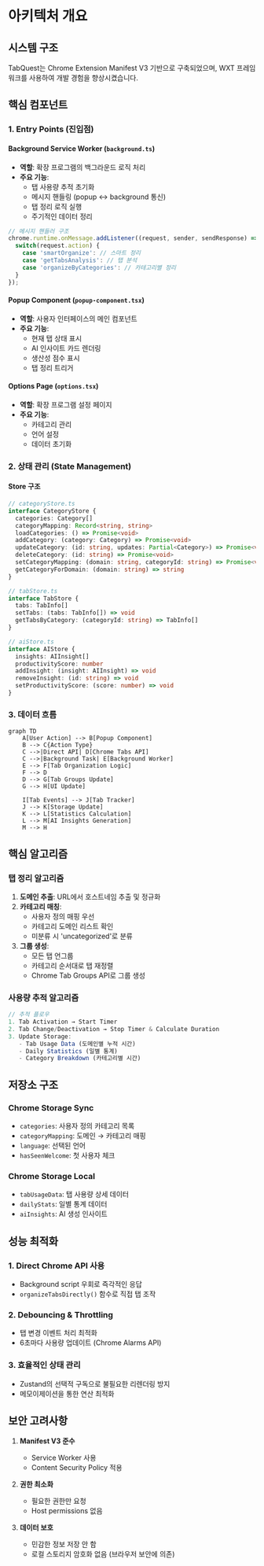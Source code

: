 # 아키텍처 개요

## 시스템 구조

TabQuest는 Chrome Extension Manifest V3 기반으로 구축되었으며, WXT 프레임워크를 사용하여 개발 경험을 향상시켰습니다.

## 핵심 컴포넌트

### 1. Entry Points (진입점)

#### Background Service Worker (`background.ts`)
- **역할**: 확장 프로그램의 백그라운드 로직 처리
- **주요 기능**:
  - 탭 사용량 추적 초기화
  - 메시지 핸들링 (popup ↔ background 통신)
  - 탭 정리 로직 실행
  - 주기적인 데이터 정리

```typescript
// 메시지 핸들러 구조
chrome.runtime.onMessage.addListener((request, sender, sendResponse) => {
  switch(request.action) {
    case 'smartOrganize': // 스마트 정리
    case 'getTabsAnalysis': // 탭 분석
    case 'organizeByCategories': // 카테고리별 정리
  }
});
```

#### Popup Component (`popup-component.tsx`)
- **역할**: 사용자 인터페이스의 메인 컴포넌트
- **주요 기능**:
  - 현재 탭 상태 표시
  - AI 인사이트 카드 렌더링
  - 생산성 점수 표시
  - 탭 정리 트리거

#### Options Page (`options.tsx`)
- **역할**: 확장 프로그램 설정 페이지
- **주요 기능**:
  - 카테고리 관리
  - 언어 설정
  - 데이터 초기화

### 2. 상태 관리 (State Management)

#### Store 구조
```typescript
// categoryStore.ts
interface CategoryStore {
  categories: Category[]
  categoryMapping: Record<string, string>
  loadCategories: () => Promise<void>
  addCategory: (category: Category) => Promise<void>
  updateCategory: (id: string, updates: Partial<Category>) => Promise<void>
  deleteCategory: (id: string) => Promise<void>
  setCategoryMapping: (domain: string, categoryId: string) => Promise<void>
  getCategoryForDomain: (domain: string) => string
}

// tabStore.ts
interface TabStore {
  tabs: TabInfo[]
  setTabs: (tabs: TabInfo[]) => void
  getTabsByCategory: (categoryId: string) => TabInfo[]
}

// aiStore.ts
interface AIStore {
  insights: AIInsight[]
  productivityScore: number
  addInsight: (insight: AIInsight) => void
  removeInsight: (id: string) => void
  setProductivityScore: (score: number) => void
}
```

### 3. 데이터 흐름

```mermaid
graph TD
    A[User Action] --> B[Popup Component]
    B --> C{Action Type}
    C -->|Direct API| D[Chrome Tabs API]
    C -->|Background Task| E[Background Worker]
    E --> F[Tab Organization Logic]
    F --> D
    D --> G[Tab Groups Update]
    G --> H[UI Update]

    I[Tab Events] --> J[Tab Tracker]
    J --> K[Storage Update]
    K --> L[Statistics Calculation]
    L --> M[AI Insights Generation]
    M --> H
```

## 핵심 알고리즘

### 탭 정리 알고리즘

1. **도메인 추출**: URL에서 호스트네임 추출 및 정규화
2. **카테고리 매칭**:
   - 사용자 정의 매핑 우선
   - 카테고리 도메인 리스트 확인
   - 미분류 시 'uncategorized'로 분류
3. **그룹 생성**:
   - 모든 탭 언그룹
   - 카테고리 순서대로 탭 재정렬
   - Chrome Tab Groups API로 그룹 생성

### 사용량 추적 알고리즘

```typescript
// 추적 플로우
1. Tab Activation → Start Timer
2. Tab Change/Deactivation → Stop Timer & Calculate Duration
3. Update Storage:
   - Tab Usage Data (도메인별 누적 시간)
   - Daily Statistics (일별 통계)
   - Category Breakdown (카테고리별 시간)
```

## 저장소 구조

### Chrome Storage Sync
- `categories`: 사용자 정의 카테고리 목록
- `categoryMapping`: 도메인 → 카테고리 매핑
- `language`: 선택된 언어
- `hasSeenWelcome`: 첫 사용자 체크

### Chrome Storage Local
- `tabUsageData`: 탭 사용량 상세 데이터
- `dailyStats`: 일별 통계 데이터
- `aiInsights`: AI 생성 인사이트

## 성능 최적화

### 1. Direct Chrome API 사용
- Background script 우회로 즉각적인 응답
- `organizeTabsDirectly()` 함수로 직접 탭 조작

### 2. Debouncing & Throttling
- 탭 변경 이벤트 처리 최적화
- 6초마다 사용량 업데이트 (Chrome Alarms API)

### 3. 효율적인 상태 관리
- Zustand의 선택적 구독으로 불필요한 리렌더링 방지
- 메모이제이션을 통한 연산 최적화

## 보안 고려사항

1. **Manifest V3 준수**
   - Service Worker 사용
   - Content Security Policy 적용

2. **권한 최소화**
   - 필요한 권한만 요청
   - Host permissions 없음

3. **데이터 보호**
   - 민감한 정보 저장 안 함
   - 로컬 스토리지 암호화 없음 (브라우저 보안에 의존)